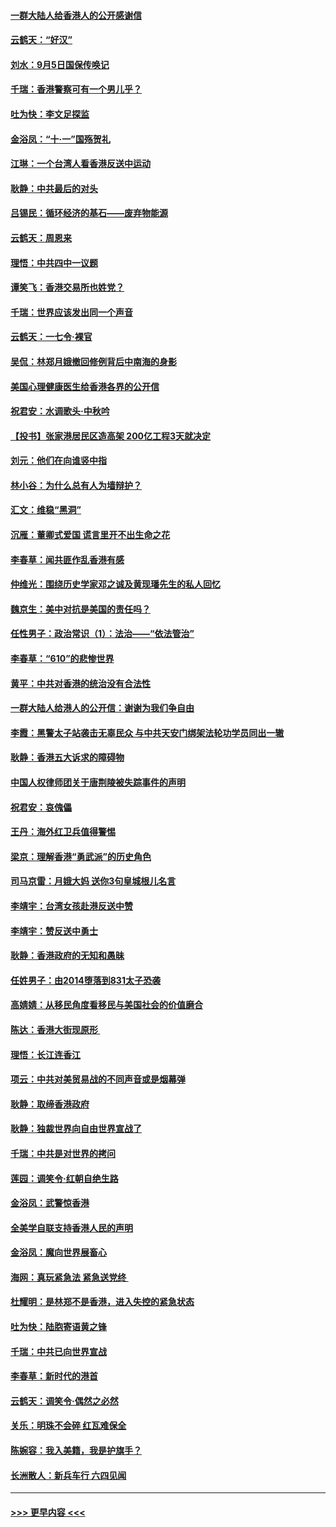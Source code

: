 #### [一群大陆人给香港人的公开感谢信](../pages/nsc993/n11514797.md?t=09130144) 
#### [云鹤天：“好汉”](../pages/nsc993/n11513536.md?t=09130144) 
#### [刘水：9月5日国保传唤记](../pages/nsc993/n11513460.md?t=09130144) 
#### [千瑞：香港警察可有一个男儿乎？](../pages/nsc993/n11513109.md?t=09130144) 
#### [吐为快：李文足探监](../pages/nsc993/n11509622.md?t=09130144) 
#### [金浴凤：“十‧一”国殇贺礼](../pages/nsc993/n11509593.md?t=09130144) 
#### [江琳：一个台湾人看香港反送中运动](../pages/nsc993/n11509211.md?t=09130144) 
#### [耿静：中共最后的对头](../pages/nsc993/n11508308.md?t=09130144) 
#### [吕锡民：循环经济的基石——废弃物能源](../pages/nsc993/n11508212.md?t=09130144) 
#### [云鹤天：周恩来](../pages/nsc993/n11508055.md?t=09130144) 
#### [理悟：中共四中一议题](../pages/nsc993/n11507782.md?t=09130144) 
#### [谭笑飞：香港交易所也姓党？](../pages/nsc993/n11507753.md?t=09130144) 
#### [千瑞：世界应该发出同一个声音](../pages/nsc993/n11507290.md?t=09130144) 
#### [云鹤天：一七令‧裸官](../pages/nsc993/n11507177.md?t=09130144) 
#### [吴侃：林郑月娥撤回修例背后中南海的身影](../pages/nsc993/n11506876.md?t=09130144) 
#### [美国心理健康医生给香港各界的公开信](../pages/nsc993/n11506809.md?t=09130144) 
#### [祝君安：水调歌头‧中秋吟](../pages/nsc993/n11506758.md?t=09130144) 
#### [【投书】张家港居民区造高架 200亿工程3天就决定](../pages/nsc993/n11506682.md?t=09130144) 
#### [刘元：他们在向谁竖中指](../pages/nsc993/n11505384.md?t=09130144) 
#### [林小谷：为什么总有人为墙辩护？](../pages/nsc993/n11505226.md?t=09130144) 
#### [汇文：维稳“黑洞”](../pages/nsc993/n11504347.md?t=09130144) 
#### [沉雁：董卿式爱国 谎言里开不出生命之花](../pages/nsc993/n11503215.md?t=09130144) 
#### [李春草：闻共匪作乱香港有感](../pages/nsc993/n11503072.md?t=09130144) 
#### [仲维光：围绕历史学家邓之诚及黄现璠先生的私人回忆](../pages/nsc993/n11501330.md?t=09130144) 
#### [魏京生：美中对抗是美国的责任吗？](../pages/nsc993/n11500723.md?t=09130144) 
#### [任性男子：政治常识（1）：法治——“依法管治”](../pages/nsc993/n11500791.md?t=09130144) 
#### [李春草：“610”的悲惨世界](../pages/nsc993/n11501141.md?t=09130144) 
#### [黄平：中共对香港的统治没有合法性](../pages/nsc993/n11499473.md?t=09130144) 
#### [一群大陆人给港人的公开信：谢谢为我们争自由](../pages/nsc993/n11500402.md?t=09130144) 
#### [李霞：黑警太子站袭击无辜民众 与中共天安门绑架法轮功学员同出一辙](../pages/nsc993/n11499805.md?t=09130144) 
#### [耿静：香港五大诉求的障碍物](../pages/nsc993/n11497578.md?t=09130144) 
#### [中国人权律师团关于唐荆陵被失踪事件的声明](../pages/nsc993/n11500014.md?t=09130144) 
#### [祝君安：哀傀儡](../pages/nsc993/n11499776.md?t=09130144) 
#### [王丹：海外红卫兵值得警惕](../pages/nsc993/n11498138.md?t=09130144) 
#### [梁京：理解香港“勇武派”的历史角色](../pages/nsc993/n11498006.md?t=09130144) 
#### [司马京雷：月娥大妈  送你3句皇城根儿名言](../pages/nsc993/n11497885.md?t=09130144) 
#### [李靖宇：台湾女孩赴港反送中赞](../pages/nsc993/n11497721.md?t=09130144) 
#### [李靖宇：赞反送中勇士](../pages/nsc993/n11497452.md?t=09130144) 
#### [耿静：香港政府的无知和愚昧](../pages/nsc993/n11494238.md?t=09130144) 
#### [任姓男子：由2014堕落到831太子恐袭](../pages/nsc993/n11496683.md?t=09130144) 
#### [高婧婧：从移民角度看移民与美国社会的价值磨合](../pages/nsc993/n11495757.md?t=09130144) 
#### [陈达：香港大街现原形 ](../pages/nsc993/n11495441.md?t=09130144) 
#### [理悟：长江连香江](../pages/nsc993/n11495377.md?t=09130144) 
#### [项云：中共对美贸易战的不同声音或是烟幕弹](../pages/nsc993/n11494929.md?t=09130144) 
#### [耿静：取缔香港政府](../pages/nsc993/n11494218.md?t=09130144) 
#### [耿静：独裁世界向自由世界宣战了](../pages/nsc993/n11494190.md?t=09130144) 
#### [千瑞：中共是对世界的拷问](../pages/nsc993/n11493021.md?t=09130144) 
#### [莲园：调笑令‧红朝自绝生路](../pages/nsc993/n11493011.md?t=09130144) 
#### [金浴凤：武警惊香港](../pages/nsc993/n11492994.md?t=09130144) 
#### [全美学自联支持香港人民的声明](../pages/nsc993/n11492630.md?t=09130144) 
#### [金浴凤：魔向世界展畜心](../pages/nsc993/n11492599.md?t=09130144) 
#### [海网：真玩紧急法 紧急送党终 ](../pages/nsc993/n11492535.md?t=09130144) 
#### [杜耀明：是林郑不是香港，进入失控的紧急状态](../pages/nsc993/n11491420.md?t=09130144) 
#### [吐为快：陆胞寄语黄之锋](../pages/nsc993/n11491117.md?t=09130144) 
#### [千瑞：中共已向世界宣战](../pages/nsc993/n11490123.md?t=09130144) 
#### [李春草：新时代的港首](../pages/nsc993/n11489864.md?t=09130144) 
#### [云鹤天：调笑令·偶然之必然](../pages/nsc993/n11489701.md?t=09130144) 
#### [关乐：明珠不会碎 红瓦难保全](../pages/nsc993/n11489647.md?t=09130144) 
#### [陈婉容：我入美籍，我是护旗手？](../pages/nsc993/n11487908.md?t=09130144) 
#### [长洲散人：新兵车行 六四见闻](../pages/nsc993/n11487729.md?t=09130144) 

----
#### [ >>> 更早内容 <<< ](../indexes/nsc993-earlier.md)
